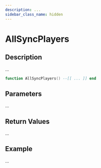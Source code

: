 ```yaml
---
description: ...
sidebar_class_name: hidden
---
```


# AllSyncPlayers

## Description

...

```lua
function AllSyncPlayers() --[[ ... ]] end
```

## Parameters

...

## Return Values

...

## Example

...


